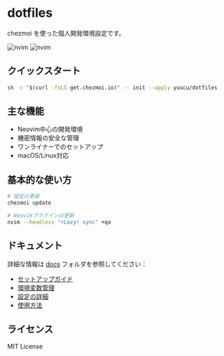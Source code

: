 # dotfiles

chezmoi を使った個人開発環境設定です。

![nvim](https://github.com/yuucu/dotfiles/assets/39527561/896889e6-fc51-4058-bdf2-4e917883e635)
![nvim](https://github.com/yuucu/dotfiles/assets/39527561/d7b0b199-045d-4874-9147-4126cfea976e)

## クイックスタート

```bash
sh -c "$(curl -fsLS get.chezmoi.io)" -- init --apply yuucu/dotfiles
```

## 主な機能

- Neovim中心の開発環境
- 機密情報の安全な管理
- ワンライナーでのセットアップ
- macOS/Linux対応

## 基本的な使い方

```bash
# 設定の更新
chezmoi update

# Neovimプラグインの更新
nvim --headless "+Lazy! sync" +qa
```

## ドキュメント

詳細な情報は [docs](./docs/) フォルダを参照してください：

- [セットアップガイド](./docs/setup.md)
- [環境変数管理](./docs/environment.md)
- [設定の詳細](./docs/configuration.md)
- [使用方法](./docs/usage.md)

## ライセンス

MIT License
